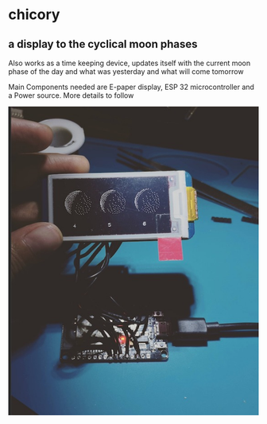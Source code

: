 # chicory

## a display to the cyclical moon phases
Also works as a time keeping device, updates itself with the current moon phase of the day and what was yesterday and what will come tomorrow

Main Components needed are E-paper display, ESP 32 microcontroller and a Power source. More details to follow

![alt text](https://github.com/bhavpreet/chicory/blob/main/hardware.jpeg?raw=true)
